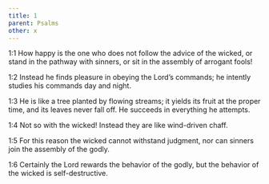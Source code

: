 ```yaml
---
title: 1
parent: Psalms
other: x
---
```



<a name="1:1">1:1</a> How happy is the one who does not follow the advice of the wicked,
or stand in the pathway with sinners,
or sit in the assembly of arrogant fools!

<a name="1:2">1:2</a> Instead he finds pleasure in obeying the Lord’s commands;
he intently studies his commands day and night.

<a name="1:3">1:3</a> He is like a tree planted by flowing streams;
it yields its fruit at the proper time,
and its leaves never fall off.
He succeeds in everything he attempts.

<a name="1:4">1:4</a> Not so with the wicked!
Instead they are like wind-driven chaff.

<a name="1:5">1:5</a> For this reason the wicked cannot withstand judgment,
nor can sinners join the assembly of the godly.

<a name="1:6">1:6</a> Certainly the Lord rewards the behavior of the godly,
but the behavior of the wicked is self-destructive.